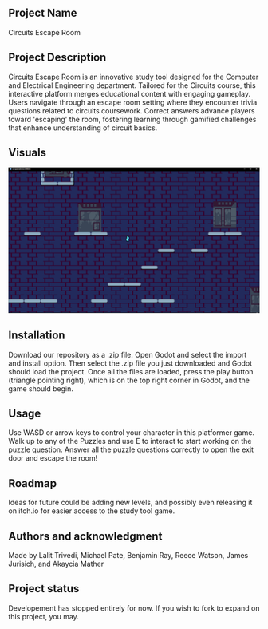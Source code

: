 ## Project Name
Circuits Escape Room

## Project  Description
Circuits Escape Room is an innovative study tool designed for the Computer and Electrical Engineering department. Tailored for the Circuits course, this interactive platform merges educational content with engaging gameplay. Users navigate through an escape room setting where they encounter trivia questions related to circuits coursework. Correct answers advance players toward 'escaping' the room, fostering learning through gamified challenges that enhance understanding of circuit basics.

## Visuals
![alt text](https://github.com/lalittrivedi98/circuits-escape-room/blob/main/gameplay.png?raw=true)

## Installation
Download our repository as a .zip file. Open Godot and select the import and install option. Then select the .zip file you just downloaded and Godot should load the project. Once all the files are loaded, press the play button (triangle pointing right), which is on the top right corner in Godot, and the game should begin.

## Usage
Use WASD or arrow keys to control your character in this platformer game. Walk up to any of the Puzzles and use E to interact to start working on the puzzle question. Answer all the puzzle questions correctly to open the exit door and escape the room!

## Roadmap
Ideas for future could be adding new levels, and possibly even releasing it on itch.io for easier access to the study tool game.

## Authors and acknowledgment
Made by Lalit Trivedi, Michael Pate, Benjamin Ray, Reece Watson, James Jurisich, and Akaycia Mather

## Project status
Developement has stopped entirely for now. If you wish to fork to expand on this project, you may.
